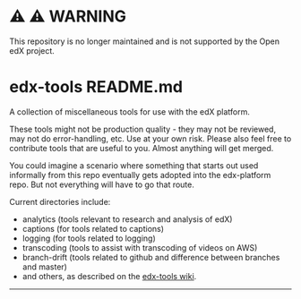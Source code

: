 ⚠️ ⚠️ WARNING
=======

 This repository is no longer maintained and is not supported by the Open edX project.




edx-tools README.md
===================

A collection of miscellaneous tools for use with the edX platform.

These tools might not be production quality - they may not be reviewed, may not do
error-handling, etc.  Use at your own risk.  Please also feel free to contribute tools
that are useful to you.  Almost anything will get merged.

You could imagine a scenario where something that starts out used informally from this
repo eventually gets adopted into the edx-platform repo.  But not everything will have to
go that route.

Current directories include:
 - analytics (tools relevant to research and analysis of edX)
 - captions (for tools related to captions)
 - logging (for tools related to logging)
 - transcoding (tools to assist with transcoding of videos on AWS)
 - branch-drift (tools related to github and difference between branches and master)
 - and others, as described on the [edx-tools wiki](https://github.com/openedx/edx-tools/wiki).

---
 

